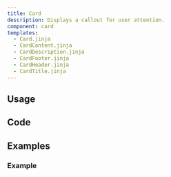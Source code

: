 ```yaml
---
title: Card
description: Displays a callout for user attention.
component: card
templates:
  - Card.jinja
  - CardContent.jinja
  - CardDescription.jinja
  - CardFooter.jinja
  - CardHeader.jinja
  - CardTitle.jinja
---
```


<TabPreview component="Card" template="examples/card.html"/>

<Prose>

## Usage

</Prose>

<IncludeTemplate template="examples/card.html"/>

<Prose>

## Code
</Prose>

<IncludeComponents :components="{{ metadata.templates }}" />

<Prose>

## Examples
</Prose>

<Prose>

### Example

</Prose>


<TabPreview component="Example" template="examples/card_example.html"/>

